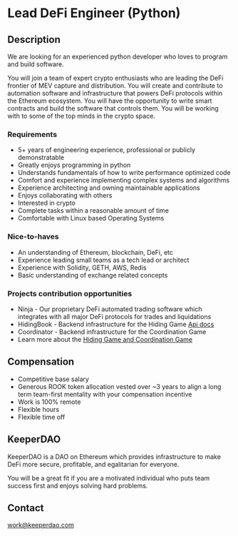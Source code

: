 # Lead DeFi Engineer (Python)


## Description

We are looking for an experienced python developer who loves to program and build software.

You will join a team of expert crypto enthusiasts who are leading the DeFi frontier of MEV capture and distribution. You will create and contribute to automation software and infrastructure that powers DeFi protocols within the Ethereum ecosystem. You will have the opportunity to write smart contracts and build the software that controls them. You will be working with to some of the top minds in the crypto space.  


### Requirements

* 5+ years of engineering experience, professional or publicly demonstratable
* Greatly enjoys programming in python
* Understands fundamentals of how to write performance optimized code
* Comfort and experience implementing complex systems and algorithms
* Experience architecting and owning maintainable applications
* Enjoys collaborating with others
* Interested in crypto
* Complete tasks within a reasonable amount of time
* Comfortable with Linux based Operating Systems


### Nice-to-haves

* An understanding of Ethereum, blockchain, DeFi, etc
* Experience leading small teams as a tech lead or architect
* Experience with Solidity, GETH, AWS, Redis 
* Basic understanding of exchange related concepts 


### Projects contribution opportunities

* Ninja - Our proprietary DeFi automated trading software which integrates with all major DeFi protocols for trades and liquidations
* HidingBook - Backend infrastructure for the Hiding Game [Api docs](https://github.com/keeperdao/hidingbook-api-docs)
* Coordinator - Backend infrastructure for the Coordination Game
* Learn more about the [Hiding Game and Coordination Game](https://medium.com/keeperdao/let-the-games-begin-a36c3fd8ba90)
 

## Compensation

* Competitive base salary
* Generous ROOK token allocation vested over ~3 years to align a long term team-first mentality with your compensation incentive
* Work is 100% remote
* Flexible hours
* Flexible time off


## KeeperDAO

KeeperDAO is a DAO on Ethereum which provides infrastructure to make DeFi more secure, profitable, and egalitarian for everyone.

You will be a great fit if you are a motivated individual who puts team success first and enjoys solving hard problems. 


## Contact

work@keeperdao.com
